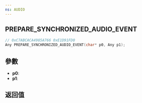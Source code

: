 ```yaml
---
ns: AUDIO
---
```

## PREPARE_SYNCHRONIZED_AUDIO_EVENT

```c
// 0xC7ABCACA4985A766 0xE1D91FD0
Any PREPARE_SYNCHRONIZED_AUDIO_EVENT(char* p0, Any p1);
```


## 參數
* **p0**: 
* **p1**: 

## 返回值
